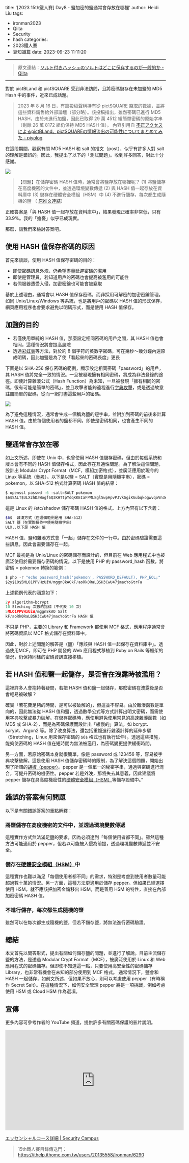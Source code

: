 title: '[2023 15th鐵人賽] Day8 - 鹽加密的鹽通常會存放在哪裡'
author: Heidi Liu
tags:
  - ironman2023
  - Qiita
  - Security
  - hash
categories:
  - 2023鐵人賽
  - 豆知識篇
date: 2023-09-23 11:11:20
---

> 原文連結：[ソルト付きハッシュのソルトはどこに保存するのが一般的か - Qiita](https://qiita.com/ockeghem/items/d7324d383fb7c104af58?utm_source=Qiitaニュース&utm_campaign=38b649377c-Qiita_newsletter_580_08_23&utm_medium=email&utm_term=0_e44feaa081-38b649377c-62820449)

---

對於 pictBLand 和 pictSQUARE 受到非法訪問，且將密碼儲存在未加鹽的 MD5 Hash 中的事件，近來已成話題。

> 2023 年 8 月 16 日，有篇投稿聲稱持有從 pictSQUARE 竊取的數據，並將這些資料銷售給外部論壇（部分略）。該投稿指出，雖然密碼已進行 MD5 HASH，由於未進行加鹽，因此已取得 29 萬 4512 組簡單密碼的原始字串（剩餘 26 萬 8172 組仍保持 MD5 HASH 值）。
內容引用自 [不正アクセスによるpictBLand、pictSQUAREの情報流出の可能性についてまとめてみた - piyolog](https://piyolog.hatenadiary.jp/entry/2023/08/17/030141)

<!--more-->

在這段期間，觀察有關 MD5 HASH 和 salt 的推文（post），似乎有許多人對 salt 的理解是錯誤的。因此，我提出了以下的「測試問題」。收到許多回答，對此十分感謝。

![](https://imgur.com/57Y0JjG.png)
> 【問題】在儲存密碼 HASH 值時，通常會將鹽存放在哪裡呢？
> (1) 將鹽儲存在高度機密的文件中，並透過環境變數傳遞
> (2) 與 HASH 值一起存放在資料庫中
> (3) 儲存在硬體安全模組（HSM）中
> (4) 不進行儲存，每次都生成隨機的鹽
>（ [原推文連結](https://twitter.com/ockeghem/status/1691966966117122462?ref_src=twsrc%5Etfw%7Ctwcamp%5Etweetembed%7Ctwterm%5E1691966966117122462%7Ctwgr%5E65e8aaf5b94813177ea3debfa5293b39e1c5072e%7Ctwcon%5Es1_c10&ref_url=https%3A%2F%2Fqiita.com%2Fockeghem%2Fitems%2Fd7324d383fb7c104af58)）

正確答案是「與 HASH 值一起存放在資料庫中」，結果發現正確率非常低，只有 33.9%。我的「擔憂」似乎已成現實。

那麼，讓我們來檢討答案吧。

## 使用 HASH 值保存密碼的原因

首先來談談，使用 HASH 值保存密碼的目的：

- 即使密碼訊息外洩，仍希望盡量延遲密碼的濫用
- 即使是管理員，若知道用戶的密碼也會提高被濫用的可能性
- 若伺服器遭受入侵，加密密鑰也可能會被竊取

基於上述理由，通常會以 HASH 值保存密碼，而非採用可解密的加密密鑰管理。如同 Unix/Linux/Windows 等系統，也是將用戶的密碼以 HASH 值的形式保存，網頁應用程序也會要求避免以明碼形式，而是使用 HASH 值保存。

## 加鹽的目的

- 若僅使用單純的 HASH 值，那麼設定相同密碼的用戶之間，其 HASH 值也會相同，這種情況將會提高風險
- 透過[彩虹表](https://zh.wikipedia.org/wiki/%E5%BD%A9%E8%99%B9%E8%A1%A8)等方法，對於約 8 個字符的英數字密碼，可在幾秒～幾分鐘內還原成明碼，因此加鹽是為了使「看起來的密碼長度」更長

下圖是以 SHA-256 保存密碼的範例，顯示設定相同密碼「password」的用戶，其 HASH 值將完全一致的情況。一旦被發現擁有相同密碼，將成為非法登錄的途徑。即使計算雜湊公式（Hash Function）為未知，一旦被發現「擁有相同的密碼，很有可能是簡單的密碼」，並且攻擊者能夠遠程進行[字典攻擊](https://zh.wikipedia.org/zh-tw/%E5%AD%97%E5%85%B8%E6%94%BB%E6%93%8A)，或是透過故意註冊簡單的密碼，從而一網打盡這些用戶的密碼。

![](https://imgur.com/iVxqlvU.png)

為了避免這種情況，通常會生成一個稱為鹽的短字串，並附加到密碼的前後來計算 HASH 值。由於每個使用者的鹽都不同，即使是密碼相同，也會產生不同的 HASH 值。

## 鹽通常會存放在哪

如上文所述，即使在 Unix 中，也曾使用 HASH 值儲存密碼，但由於每個系統和版本會有不同的 HASH 值儲存格式，因此存在互通性問題。為了解決這個問題，設計出 Modular Crypt Format（MCF，模組加密格式），並廣泛應用於現今的 Linux 等系統（[參考](https://passlib.readthedocs.io/en/stable/modular_crypt_format.html)）。以下是以鹽 = SALT（實際是用隨機字串），密碼 = pokemon，以 SHA-512 格式計算密碼 HASH 值的結果：

```jsx
$ openssl passwd -6 -salt=SALT pokemon
$6$SALT$ULXzhDaWogf6Q3KHTtpYdqKKEIaFPML8gl5wpHpvPJVkGgiKGubqkogwvqoVn3eDsrJuRB22w.RPWzAdEu1xD.
```

這是 Linux 的 /etc/shadow 儲存密碼 HASH 值的格式。上方內容有以下含義：

```bash
$6$  雜湊方式（在這個範例是用 SHA-512）
SALT 鹽（在實際操作中使用隨機字串）
ULX..以下是 HASH 值
```

HASH 值、鹽和雜湊方式會「一起」儲存在文件的一行中。由於密碼驗證需要這些訊息，因此會需要儲存在一起。

MCF 最初是為 Unix/Linux 的密碼儲存而設計的，但目前在 Web 應用程式中也被廣泛使用於需要儲存密碼的情況。以下是使用 PHP 的 password_hash 函數，將密碼 = pokemon 轉換的範例：

```jsx
$ php -r "echo password_hash('pokemon', PASSWORD_DEFAULT), PHP_EOL;"
$2y$10$5MLO1PPVHzUiW/mggn8kAOkF/aoRk0RaLBSH3CwU47jmacYoGtrFa
```

上述範例代表的涵意如下：

```jsx
2y algorithm=bcrypt
10 Steching 次數的指標（不代表 10 次）
5MLO1PPVHzUiW/mggn8kAO Salt
kF/aoRk0RaLBSH3CwU47jmacYoGtrFa HASH 值
```

不只是 PHP，主要的 Library 和 Framework 都使用 MCF 格式，應用程序通常會將密碼資訊以 MCF 格式儲存在資料庫中。

因此，對於上述問題的解答是（鹽）「應該與 HASH 值一起保存在資料庫中」。透過使用MCF，即可在 PHP 開發的 Web 應用程式移植到 Ruby on Rails 等框架的情況，仍保持同樣的密碼資訊直接移植。

## 若 HASH 值和鹽一起儲存，是否會在洩露時被濫用？

這裡許多人會抱持著疑問，若把 HASH 值和鹽一起儲存，那麼密碼在洩露後是否會輕易被破解？

確實「若花費足夠的時間，是可以被破解的」，但這並不容易。由於雜湊函數是單向的，因此無法從 HASH 值和鹽，透過數學公式等方式計算出明文密碼，而需使用字典攻擊或暴力破解。在儲存密碼時，應使用避免使用常見的高速雜湊函數（如 MD5 或 SHA-2），而是為密碼保護而設計出「緩慢的」算法，如 bcrypt、scrypt、Argon2 等。除了改良算法，還包括重複進行雜湊計算的延伸步驟（Stretching，Linux 用來保存密碼的 `$6$` 格式也有執行延伸）。透過這些措施，能夠使密碼的 HASH 值在短時間內無法被濫用，為密碼變更提供緩衝時間。

另一方面，若原始密碼本身就很簡單，像是 password 或 123456 等，容易被字典攻擊破解。這是使用 HASH 值儲存密碼時的限制，為了解決這個問題，開始出現了所謂的[胡椒（pepper）](https://en.wikipedia.org/wiki/Pepper_(cryptography))。pepper 是一個單一的秘密字串，通過與密碼進行混合，可提升密碼的機密性。pepper 若是外洩，那將失去其意義，因此建議將 pepper 儲存在具高度機密性的[硬體安全模組（HSM）](https://zh.wikipedia.org/zh-tw/%E7%A1%AC%E4%BB%B6%E5%AE%89%E5%85%A8%E6%A8%A1%E5%9D%97)等儲存設備中。”

## 錯誤的答案有何問題

以下是有關錯誤答案的重點解釋：

### 將鹽儲存在高度機密的文件中，並透過環境變數傳遞

這種實作方式無法滿足鹽的要求，因為必須達到「每個使用者都不同」。雖然這種方法可能適用於 pepper，但若以可能被入侵為前提，透過環境變數傳遞並不安全。

### 儲存在[硬體安全模組（HSM）](https://zh.wikipedia.org/zh-tw/%E7%A1%AC%E4%BB%B6%E5%AE%89%E5%85%A8%E6%A8%A1%E5%9D%97)中

這種實作也難以滿足「每個使用者都不同」的需求，特別是考慮到使用者數量可能超過數十萬的情況。另一方面，這種方法更適用於儲存 pepper。但如果已經選擇使用 HSM，就不應該把加密金鑰移出 HSM，而是善用 HSM 的特性，直接在內部加密密碼 HASH 值。

### 不進行儲存，每次都生成隨機的鹽

雖然可以在每次都生成隨機的鹽，但若不儲存鹽，將無法進行密碼驗證。

## 總結

本文首先以問答形式，提出有關如何儲存鹽的問題，並進行了解說。目前主流儲存鹽的方法，是透過 Modular Crypt Format（MCF），被廣泛使用於 Linux 和 Web 應用程式的密碼儲存。但即使不知道這一點，只要使用高安全性的密碼儲存 Library，也非常有機會在未知的部分使用到 MCF 格式。
通常情況下，鹽會和 HASH 一起儲存，如前文所述，但如果不放心，則可以考慮使用 pepper（有時稱作 Secret Salt）。在這種情況下，如何安全管理 pepper 將是一項挑戰，例如考慮使用 HSM 或 Cloud HSM 作為選項。

## 宣傳

更多內容可參考作者的 YouTube 頻道，提供許多有關密碼保護的影片說明。

<iframe width="560" height="315" src="https://www.youtube.com/embed/p_2tiP0qclQ?si=-vF4yboyoc4jwH1n" title="YouTube video player" frameborder="0" allow="accelerometer; autoplay; clipboard-write; encrypted-media; gyroscope; picture-in-picture; web-share" allowfullscreen></iframe>

[エッセンシャルコース詳細 | Security Campus](https://www.security-campus.com/essential)


> 15th鐵人賽目錄傳送門：https://ithelp.ithome.com.tw/users/20135558/ironman/6290
